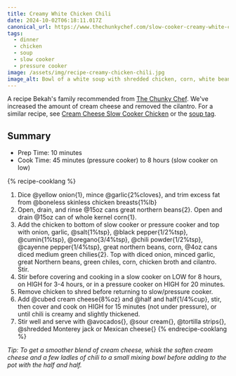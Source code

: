 ```yaml
---
title: Creamy White Chicken Chili
date: 2024-10-02T06:18:11.017Z
canonical_url: https://www.thechunkychef.com/slow-cooker-creamy-white-chicken-chili/
tags:
  - dinner
  - chicken
  - soup
  - slow cooker
  - pressure cooker
image: /assets/img/recipe-creamy-chicken-chili.jpg
image_alt: Bowl of a white soup with shredded chicken, corn, white beans, avocado, and tortilla chips.
---
```


A recipe Bekah's family recommended from [The Chunky Chef](https://www.thechunkychef.com/slow-cooker-creamy-white-chicken-chili/).
We've increased the amount of cream cheese and removed the cilantro.
For a similar recipe, see [Cream Cheese Slow Cooker Chicken](/recipes/2021/04/30/cream-cheese-slow-cooker-chicken/) or the [soup tag](/posts/tags/soup/).

## Summary

- Prep Time: 10 minutes
- Cook Time: 45 minutes (pressure cooker) to 8 hours (slow cooker on low)

{% recipe-cooklang %}
1. Dice @yellow onion{1}, mince @garlic{2%cloves}, and trim excess fat from @boneless skinless chicken breasts{1%lb}
1. Open, drain, and rinse @15oz cans great northern beans{2}. Open and drain @15oz can of whole kernel corn{1}.
1. Add the chicken to bottom of slow cooker or pressure cooker and top with onion, garlic, @salt{1%tsp}, @black pepper{1/2%tsp}, @cumin{1%tsp}, @oregano{3/4%tsp}, @chili powder{1/2%tsp}, @cayenne pepper{1/4%tsp}, great northern beans, corn, @4oz cans diced medium green chilies{2}.
Top with diced onion, minced garlic, great Northern beans, green chiles, corn, chicken broth and cilantro.  Stir.
1. Stir before covering and cooking in a slow cooker on LOW for 8 hours, on HIGH for 3-4 hours, or in a pressure cooker on HIGH for 20 minutes.
1. Remove chicken to shred before returning to slow/pressure cooker.
1. Add @cubed cream cheese{8%oz} and @half and half{1/4%cup}, stir, then cover and cook on HIGH for 15 minutes (not under pressure), or until chili is creamy and slightly thickened.
1.  Stir well and serve with @avocados{}, @sour cream{}, @tortilla strips{}, @shredded Monterey jack or Mexican cheese{}
{% endrecipe-cooklang %}

_Tip: To get a smoother blend of cream cheese, whisk the soften cream cheese and a few ladles of chili to a small mixing bowl before adding to the pot with the half and half._

